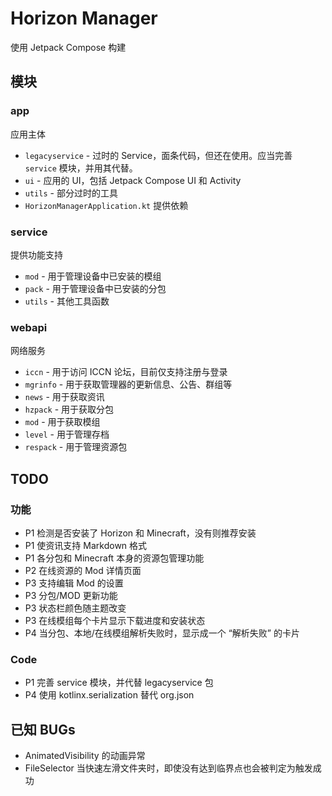 # Horizon Manager

使用 Jetpack Compose 构建

## 模块

### app

应用主体

- `legacyservice` - 过时的 Service，面条代码，但还在使用。应当完善 `service` 模块，并用其代替。
- `ui` - 应用的 UI，包括 Jetpack Compose UI 和 Activity
- `utils` - 部分过时的工具
- `HorizonManagerApplication.kt` 提供依赖

### service

提供功能支持

- `mod` - 用于管理设备中已安装的模组
- `pack` - 用于管理设备中已安装的分包
- `utils` - 其他工具函数

### webapi

网络服务

- `iccn` - 用于访问 ICCN 论坛，目前仅支持注册与登录
- `mgrinfo` - 用于获取管理器的更新信息、公告、群组等
- `news` - 用于获取资讯
- `hzpack` - 用于获取分包
- `mod` - 用于获取模组
- `level` - 用于管理存档
- `respack` - 用于管理资源包

## TODO

### 功能

- P1 检测是否安装了 Horizon 和 Minecraft，没有则推荐安装
- P1 使资讯支持 Markdown 格式
- P1 各分包和 Minecraft 本身的资源包管理功能
- P2 在线资源的 Mod 详情页面
- P3 支持编辑 Mod 的设置
- P3 分包/MOD 更新功能
- P3 状态栏颜色随主题改变
- P3 在线模组每个卡片显示下载进度和安装状态
- P4 当分包、本地/在线模组解析失败时，显示成一个 “解析失败” 的卡片

### Code

- P1 完善 service 模块，并代替 legacyservice 包
- P4 使用 kotlinx.serialization 替代 org.json

## 已知 BUGs

- AnimatedVisibility 的动画异常
- FileSelector 当快速左滑文件夹时，即使没有达到临界点也会被判定为触发成功